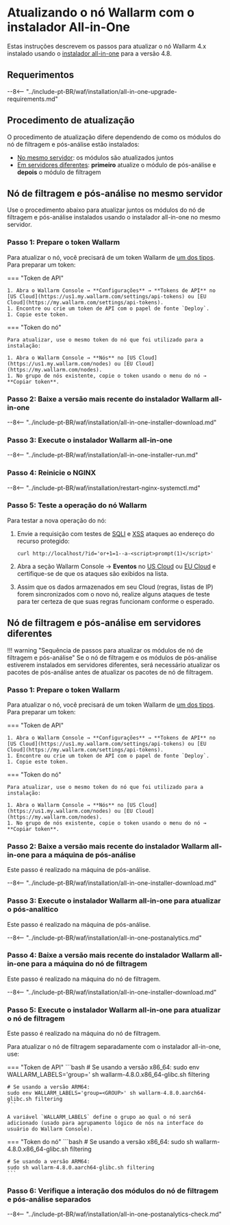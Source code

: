 [statistics-service-all-parameters]:        ../admin-en/configure-statistics-service.md
[img-attacks-in-interface]:                 ../images/admin-guides/test-attacks-quickstart.png
[tarantool-status]:                         ../images/tarantool-status.png
[configure-proxy-balancer-instr]:           ../admin-en/configuration-guides/access-to-wallarm-api-via-proxy.md
[sqli-attack-docs]:                         ../attacks-vulns-list.md#sql-injection
[xss-attack-docs]:                          ../attacks-vulns-list.md#crosssite-scripting-xss

# Atualizando o nó Wallarm com o instalador All-in-One

Estas instruções descrevem os passos para atualizar o nó Wallarm 4.x instalado usando o [instalador all-in-one](../installation/nginx/all-in-one.md) para a versão 4.8.

## Requerimentos

--8<-- "../include-pt-BR/waf/installation/all-in-one-upgrade-requirements.md"

## Procedimento de atualização

O procedimento de atualização difere dependendo de como os módulos do nó de filtragem e pós-análise estão instalados:

* [No mesmo servidor](#filtering-node-and-postanalytics-on-the-same-server): os módulos são atualizados juntos
* [Em servidores diferentes](#filtering-node-and-postanalytics-on-different-servers): **primeiro** atualize o módulo de pós-análise e **depois** o módulo de filtragem

## Nó de filtragem e pós-análise no mesmo servidor

Use o procedimento abaixo para atualizar juntos os módulos do nó de filtragem e pós-análise instalados usando o instalador all-in-one no mesmo servidor.

### Passo 1: Prepare o token Wallarm

Para atualizar o nó, você precisará de um token Wallarm de [um dos tipos](../user-guides/nodes/nodes.md#api-and-node-tokens-for-node-creation). Para preparar um token:

=== "Token de API"

    1. Abra o Wallarm Console → **Configurações** → **Tokens de API** no [US Cloud](https://us1.my.wallarm.com/settings/api-tokens) ou [EU Cloud](https://my.wallarm.com/settings/api-tokens).
    1. Encontre ou crie um token de API com o papel de fonte `Deploy`.
    1. Copie este token.

=== "Token do nó"

    Para atualizar, use o mesmo token do nó que foi utilizado para a instalação:

    1. Abra o Wallarm Console → **Nós** no [US Cloud](https://us1.my.wallarm.com/nodes) ou [EU Cloud](https://my.wallarm.com/nodes).
    1. No grupo de nós existente, copie o token usando o menu do nó → **Copiar token**.

### Passo 2: Baixe a versão mais recente do instalador Wallarm all-in-one

--8<-- "../include-pt-BR/waf/installation/all-in-one-installer-download.md"

### Passo 3: Execute o instalador Wallarm all-in-one

--8<-- "../include-pt-BR/waf/installation/all-in-one-installer-run.md"

### Passo 4: Reinicie o NGINX

--8<-- "../include-pt-BR/waf/installation/restart-nginx-systemctl.md"

### Passo 5: Teste a operação do nó Wallarm

Para testar a nova operação do nó:

1. Envie a requisição com testes de [SQLI][sqli-attack-docs] e [XSS][xss-attack-docs] ataques ao endereço do recurso protegido:

    ```
    curl http://localhost/?id='or+1=1--a-<script>prompt(1)</script>'
    ```

1. Abra a seção Wallarm Console → **Eventos** no [US Cloud](https://us1.my.wallarm.com/attacks) ou [EU Cloud](https://my.wallarm.com/attacks) e certifique-se de que os ataques são exibidos na lista.
1. Assim que os dados armazenados em seu Cloud (regras, listas de IP) forem sincronizados com o novo nó, realize alguns ataques de teste para ter certeza de que suas regras funcionam conforme o esperado.

## Nó de filtragem e pós-análise em servidores diferentes

!!! warning "Sequência de passos para atualizar os módulos de nó de filtragem e pós-análise"
    Se o nó de filtragem e os módulos de pós-análise estiverem instalados em servidores diferentes, será necessário atualizar os pacotes de pós-análise antes de atualizar os pacotes de nó de filtragem.

### Passo 1: Prepare o token Wallarm

Para atualizar o nó, você precisará de um token Wallarm de [um dos tipos](../user-guides/nodes/nodes.md#api-and-node-tokens-for-node-creation). Para preparar um token:

=== "Token de API"

    1. Abra o Wallarm Console → **Configurações** → **Tokens de API** no [US Cloud](https://us1.my.wallarm.com/settings/api-tokens) ou [EU Cloud](https://my.wallarm.com/settings/api-tokens).
    1. Encontre ou crie um token de API com o papel de fonte `Deploy`.
    1. Copie este token.

=== "Token do nó"

    Para atualizar, use o mesmo token do nó que foi utilizado para a instalação:

    1. Abra o Wallarm Console → **Nós** no [US Cloud](https://us1.my.wallarm.com/nodes) ou [EU Cloud](https://my.wallarm.com/nodes).
    1. No grupo de nós existente, copie o token usando o menu do nó → **Copiar token**.

### Passo 2: Baixe a versão mais recente do instalador Wallarm all-in-one para a máquina de pós-análise

Este passo é realizado na máquina de pós-análise.

--8<-- "../include-pt-BR/waf/installation/all-in-one-installer-download.md"

### Passo 3: Execute o instalador Wallarm all-in-one para atualizar o pós-analítico

Este passo é realizado na máquina de pós-análise.

--8<-- "../include-pt-BR/waf/installation/all-in-one-postanalytics.md"

### Passo 4: Baixe a versão mais recente do instalador Wallarm all-in-one para a máquina do nó de filtragem

Este passo é realizado na máquina do nó de filtragem.

--8<-- "../include-pt-BR/waf/installation/all-in-one-installer-download.md"

### Passo 5: Execute o instalador Wallarm all-in-one para atualizar o nó de filtragem

Este passo é realizado na máquina do nó de filtragem.

Para atualizar o nó de filtragem separadamente com o instalador all-in-one, use:

=== "Token de API"
    ```bash
    # Se usando a versão x86_64:
    sudo env WALLARM_LABELS='group=<GROUP>' sh wallarm-4.8.0.x86_64-glibc.sh filtering

    # Se usando a versão ARM64:
    sudo env WALLARM_LABELS='group=<GROUP>' sh wallarm-4.8.0.aarch64-glibc.sh filtering
    ```        

    A variável `WALLARM_LABELS` define o grupo ao qual o nó será adicionado (usado para agrupamento lógico de nós na interface do usuário do Wallarm Console).

=== "Token do nó"
    ```bash
    # Se usando a versão x86_64:
    sudo sh wallarm-4.8.0.x86_64-glibc.sh filtering

    # Se usando a versão ARM64:
    sudo sh wallarm-4.8.0.aarch64-glibc.sh filtering
    ```

### Passo 6: Verifique a interação dos módulos do nó de filtragem e pós-análise separados

--8<-- "../include-pt-BR/waf/installation/all-in-one-postanalytics-check.md"
